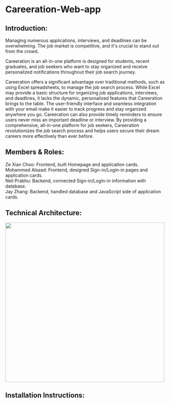 # Careeration-Web-app

## **Introduction**:

Managing numerous applications, interviews, and deadlines can be overwhelming. The job market is competitive, and it's crucial to stand out from the crowd.

Careeration is an all-in-one platform is designed for students, recent graduates, and job seekers who want to stay organized and receive personalized notifications throughout their job search journey.

Careeration offers a significant advantage over traditional methods, such as using Excel spreadsheets, to manage the job search process. While Excel may provide a basic structure for organizing job applications, interviews, and deadlines, it lacks the dynamic, personalized features that Careeration brings to the table. The user-friendly interface and seamless integration with your email make it easier to track progress and stay organized anywhere you go. Careeration can also provide timely reminders to ensure users never miss an important deadline or interview. By providing a comprehensive, all-in-one platform for job seekers, Careeration revolutionizes the job search process and helps users secure their dream careers more effectively than ever before. 


## **Members & Roles**:

Ze Xian Choo: Frontend, built Homepage and application cards. \
Mohammed Alsaad: Frontend, designed Sign-in/Login-in pages and application cards. \
Neil Prabhu: Backend, connected Sign-in/Login-in information with database. \
Jay Zhang: Backend, handled database and JavaScript side of application cards.

## **Technical Architecture**:
<img src="https://user-images.githubusercontent.com/112682232/236349870-b9f47cd4-533c-4d0a-a1a2-c504a3af951c.png" width="500" height="500">

## **Installation Instructions**:
